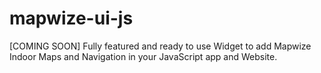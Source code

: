 # mapwize-ui-js
[COMING SOON] Fully featured and ready to use Widget to add Mapwize Indoor Maps and Navigation in your JavaScript app and Website.
